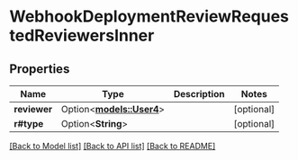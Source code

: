 # WebhookDeploymentReviewRequestedReviewersInner

## Properties

Name | Type | Description | Notes
------------ | ------------- | ------------- | -------------
**reviewer** | Option<[**models::User4**](User_4.md)> |  | [optional]
**r#type** | Option<**String**> |  | [optional]

[[Back to Model list]](../README.md#documentation-for-models) [[Back to API list]](../README.md#documentation-for-api-endpoints) [[Back to README]](../README.md)


